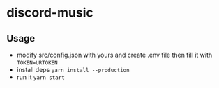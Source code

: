 # discord-music
 
## Usage
- modify src/config.json with yours and create .env file then fill it with `TOKEN=URTOKEN`
- install deps `yarn install --production`
- run it `yarn start`
